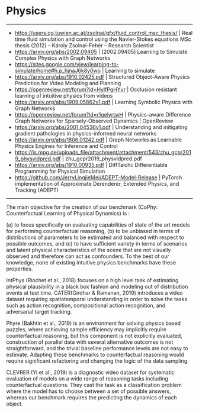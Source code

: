 # Physics

---

- https://users.cg.tuwien.ac.at/zsolnai/gfx/fluid_control_msc_thesis/ | Real time fluid simulation and control using the Navier-Stokes equations MSc thesis (2012) – Károly Zsolnai-Fehér – Research Scientist
- https://arxiv.org/abs/2002.09405 | [2002.09405] Learning to Simulate Complex Physics with Graph Networks
- https://sites.google.com/view/learning-to-simulate/home#h.p_hjnaJ6k8y0wo | Learning to simulate
- https://arxiv.org/abs/1910.02425.pdf | Structured Object-Aware Physics Prediction for Video Modeling and Planning
- https://openreview.net/forum?id=HylfPgHYvr | Occlusion resistant learning of intuitive physics from videos
- https://arxiv.org/abs/1909.05862v1.pdf | Learning Symbolic Physics with Graph Networks
- https://openreview.net/forum?id=r1gelyrtwH | Physics-aware Difference Graph Networks for Sparsely-Observed Dynamics | OpenReview
- https://arxiv.org/abs/2001.04536v1.pdf | Understanding and mitigating gradient pathologies in physics-informed neural networks
- https://arxiv.org/abs/1806.01242.pdf | Graph Networks as Learnable Physics Engines for Inference and Control
- https://is.mpg.de/uploads_file/attachment/attachment/543/zhu_gcpr2019_physvidpred.pdf | zhu_gcpr2019_physvidpred.pdf
- https://arxiv.org/abs/1910.00935.pdf | DiffTaichi: Differentiable Programming for Physical Simulation
- https://github.com/JerryLingjieMei/ADEPT-Model-Release | PyTorch implementation of Approximate Derenderer, Extended Physics, and Tracking (ADEPT)

---

The main objective for the creation of our benchmark (CoPhy: Counterfactual Learning of Physical Dynamics) is :

(a) to focus specifically on evaluating capabilities of state of the art models for performing counterfactual reasoning,
(b) to be unbiased in terms of distributions of parameters to be estimated and balanced with respect to possible outcomes, and (c) to have sufficient variety in terms of scenarios and latent physical characteristics of the scene that are not visually observed and therefore can act
as confounders.
To the best of our knowledge, none of existing intuitive physics benchmarks have these properties.

IntPhys (Riochet et al., 2018) focuses on a high level task of estimating physical plausibility in a black box fashion and modeling out of distribution events at test time. CATER(Girdhar & Ramanan, 2019) introduces a video dataset requiring spatiotemporal understanding in order to solve the tasks such as action recognition, compositional action recognition, and adversarial target tracking.

Phyre (Bakhtin et al., 2019) is an environment for solving physics based puzzles, where achieving sample efficiency may implicitly require counterfactual reasoning, but this component is not explicitly evaluated, construction of parallel data with several alternative outcomes is
not straightforward, and the trivial baseline performance levels are not easy to estimate. Adapting these benchmarks to counterfactual reasoning would require significant refactoring and changing the logic of the data sampling.

CLEVRER (Yi et al., 2019) is a diagnostic video dataset for systematic evaluation of models on a wide range of reasoning tasks including counterfactual questions. They cast the task as a classification problem where the model has to choose between a set of possible answers, whereas our benchmark requires the predicting the dynamics of each object.
